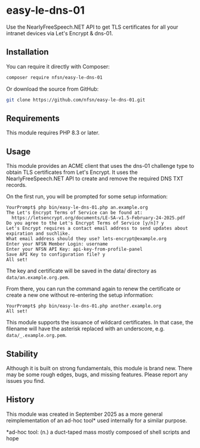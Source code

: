 # easy-le-dns-01

Use the NearlyFreeSpeech.NET API to get TLS certificates for all your intranet devices via Let's Encrypt &amp; dns-01.

## Installation

You can require it directly with Composer:

```bash
composer require nfsn/easy-le-dns-01
```

Or download the source from GitHub:

```bash
git clone https://github.com/nfsn/easy-le-dns-01.git
```

## Requirements

This module requires PHP 8.3 or later.

## Usage

This module provides an ACME client that uses the dns-01 challenge type to obtain TLS certificates from Let's Encrypt. It uses the NearlyFreeSpeech.NET API to create and remove the required DNS TXT records.

On the first run, you will be prompted for some setup information:

```
YourPrompt$ php bin/easy-le-dns-01.php an.example.org
The Let's Encrypt Terms of Service can be found at:
  https://letsencrypt.org/documents/LE-SA-v1.5-February-24-2025.pdf
Do you agree to the Let's Encrypt Terms of Service [y/n]? y
Let's Encrypt requires a contact email address to send updates about
expiration and suchlike.
What email address should they use? lets-encrypt@example.org
Enter your NFSN Member Login: username
Enter your NFSN API Key: api-key-from-profile-panel
Save API Key to configuration file? y
All set!
```

The key and certificate will be saved in the data/ directory as
`data/an.example.org.pem`.

From there, you can run the command again to renew the certificate or create a new one without re-entering the setup information:

```
YourPrompt$ php bin/easy-le-dns-01.php another.example.org
All set!
```

This module supports the issuance of wildcard certificates. In that case, the filename will have the asterisk replaced with an underscore, e.g.
`data/_.example.org.pem`.

## Stability

Although it is built on strong fundamentals, this module is brand new. There may be some rough edges, bugs, and missing features. Please report any issues you find.

## History

This module was created in September 2025 as a more general reimplementation of an ad-hoc tool* used internally for a similar purpose.

*ad-hoc tool: (n.) a duct-taped mass mostly composed of shell scripts and hope
